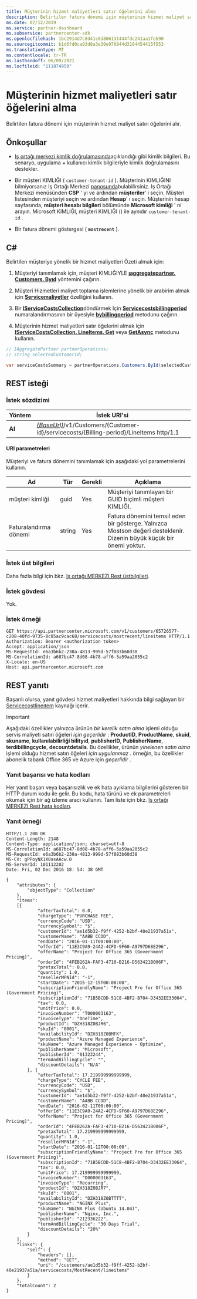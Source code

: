 ```yaml
---
title: Müşterinin hizmet maliyetleri satır öğelerini alma
description: Belirtilen fatura dönemi için müşterinin hizmet maliyet satırı öğelerini alır.
ms.date: 07/12/2019
ms.service: partner-dashboard
ms.subservice: partnercenter-sdk
ms.openlocfilehash: 1bc2914d7c8d41c6d806131444fdc241aa1feb90
ms.sourcegitcommit: b1d6fd0ca93d8a3e30e970844d3164454415f553
ms.translationtype: MT
ms.contentlocale: tr-TR
ms.lasthandoff: 06/09/2021
ms.locfileid: "111874950"
---
```

# <a name="get-a-customers-service-costs-line-items"></a>Müşterinin hizmet maliyetleri satır öğelerini alma

Belirtilen fatura dönemi için müşterinin hizmet maliyet satırı öğelerini alır.

## <a name="prerequisites"></a>Önkoşullar

- [Iş ortağı merkezi kimlik doğrulamasında](partner-center-authentication.md)açıklandığı gibi kimlik bilgileri. Bu senaryo, uygulama + kullanıcı kimlik bilgileriyle kimlik doğrulamasını destekler.

- Bir müşteri KIMLIĞI ( `customer-tenant-id` ). Müşterinin KIMLIĞINI bilmiyorsanız Iş Ortağı Merkezi [panosunda](https://partner.microsoft.com/dashboard)bulabilirsiniz. Iş Ortağı Merkezi menüsünden **CSP** ' yi ve ardından **müşteriler**' i seçin. Müşteri listesinden müşteriyi seçin ve ardından **Hesap**' ı seçin. Müşterinin hesap sayfasında, **müşteri hesabı bilgileri** bölümünde **Microsoft kimliği** ' ni arayın. Microsoft KIMLIĞI, müşteri KIMLIĞI () ile aynıdır `customer-tenant-id` .

- Bir fatura dönemi göstergesi ( **`mostrecent`** ).

## <a name="c"></a>C\#

Belirtilen müşteriye yönelik bir hizmet maliyetleri Özeti almak için:

1. Müşteriyi tanımlamak için, müşteri KIMLIĞIYLE [**ıaggregatepartner. Customers. Byıd**](/dotnet/api/microsoft.store.partnercenter.customers.icustomercollection.byid) yöntemini çağırın.

2. Müşteri Hizmetleri maliyet toplama işlemlerine yönelik bir arabirim almak için [**Servicemaliyetler**](/dotnet/api/microsoft.store.partnercenter.customers.icustomer.servicecosts) özelliğini kullanın.

3. Bir [**IServiceCostsCollection**](/dotnet/api/microsoft.store.partnercenter.customers.servicecosts.iservicecostscollection)döndürmek Için [**Servicecostsbillingperiod**](/dotnet/api/microsoft.store.partnercenter.models.servicecosts.servicecostsbillingperiod) numaralandırmasının bir üyesiyle [**bybillingperiod**](/dotnet/api/microsoft.store.partnercenter.customers.servicecosts.icustomerservicecostscollection.bybillingperiod) metodunu çağırın.

4. Müşterinin hizmet maliyetleri satır öğelerini almak için [**IServiceCostsCollection. LineItems. Get**](/dotnet/api/microsoft.store.partnercenter.customers.servicecosts.iservicecostlineitemscollection.get) veya [**GetAsync**](/dotnet/api/microsoft.store.partnercenter.customers.servicecosts.iservicecostlineitemscollection.getasync) metodunu kullanın.

``` csharp
// IAggregatePartner partnerOperations;
// string selectedCustomerId;

var serviceCostsSummary = partnerOperations.Customers.ById(selectedCustomerId).ServiceCosts.ByBillingPeriod(ServiceCostsBillingPeriod.MostRecent).LineItems.Get();
```

## <a name="rest-request"></a>REST isteği

### <a name="request-syntax"></a>İstek sözdizimi

| Yöntem  | İstek URI'si                                                                                                             |
|---------|-------------------------------------------------------------------------------------------------------------------------|
| **Al** | [*{BaseUrl}*](partner-center-rest-urls.md)/v1/Customers/{Customer-id}/servicecosts/{Billing-period}/LineItems http/1.1 |

#### <a name="uri-parameters"></a>URI parametreleri

Müşteriyi ve fatura dönemini tanımlamak için aşağıdaki yol parametrelerini kullanın.

| Ad           | Tür   | Gerekli | Açıklama                                                                                                                      |
|----------------|--------|----------|----------------------------------------------------------------------------------------------------------------------------------|
| müşteri kimliği    | guid   | Yes      | Müşteriyi tanımlayan bir GUID biçimli müşteri KIMLIĞI.                                                                       |
| Faturalandırma dönemi | string | Yes      | Fatura dönemini temsil eden bir gösterge. Yalnızca Mostson değeri desteklenir. Dizenin büyük küçük bir önemi yoktur. |

### <a name="request-headers"></a>İstek üst bilgileri

Daha fazla bilgi için bkz. [Iş ortağı MERKEZI Rest üstbilgileri](headers.md).

### <a name="request-body"></a>İstek gövdesi

Yok.

### <a name="request-example"></a>İstek örneği

```http
GET https://api.partnercenter.microsoft.com/v1/customers/65726577-c208-40fd-9735-8c85ac9cac68/servicecosts/mostrecent/lineitems HTTP/1.1
Authorization: Bearer <authorization token>
Accept: application/json
MS-RequestId: e6a3b6b2-230a-4813-999d-57f883b60d38
MS-CorrelationId: a687bc47-8d08-4b78-aff6-5a59aa2055c2
X-Locale: en-US
Host: api.partnercenter.microsoft.com
```

## <a name="rest-response"></a>REST yanıtı

Başarılı olursa, yanıt gövdesi hizmet maliyetleri hakkında bilgi sağlayan bir [Servicecostlineıtem](service-costs-resources.md) kaynağı içerir.

> [!IMPORTANT]
> Aşağıdaki özellikler yalnızca ürünün *bir kerelik satın alma* işlemi olduğu servis maliyeti satırı öğeleri *için geçerlidir* : **ProductID**, **ProductName**, **skuid**, **skuname**, **kullanılabilirliği bilityıd**, **publisherID**, **PublisherName**, **terdibillingcycle**, **decountdetails**. Bu özellikler, ürünün *yinelenen satın alma* işlemi olduğu hizmet satırı öğeleri *için uygulanmaz* . örneğin, bu özellikler abonelik tabanlı Office 365 ve Azure için *geçerlidir* .

### <a name="response-success-and-error-codes"></a>Yanıt başarısı ve hata kodları

Her yanıt başarı veya başarısızlık ve ek hata ayıklama bilgilerini gösteren bir HTTP durum kodu ile gelir. Bu kodu, hata türünü ve ek parametreleri okumak için bir ağ izleme aracı kullanın. Tam liste için bkz. [Iş ortağı MERKEZI Rest hata kodları](error-codes.md).

### <a name="response-example"></a>Yanıt örneği

```http
HTTP/1.1 200 OK
Content-Length: 2148
Content-Type: application/json; charset=utf-8
MS-CorrelationId: a687bc47-8d08-4b78-aff6-5a59aa2055c2
MS-RequestId: e6a3b6b2-230a-4813-999d-57f883b60d38
MS-CV: gPPoyNX1X0asAAcw.0
MS-ServerId: 101112202
Date: Fri, 02 Dec 2016 18: 54: 38 GMT

{
    "attributes": {
        "objectType": "Collection"
    },
    "items":
    [{
            "afterTaxTotal": 0.0,
            "chargeType": "PURCHASE FEE",
            "currencyCode": "USD",
            "currencySymbol": "$",
            "customerId": "ae1d5b32-f9ff-4252-b2bf-40e21937a51a",
            "customerName": "AABB CCDD",
            "endDate": "2016-01-11T00:00:00",
            "offerId": "11E3C9A9-24A2-4CFD-9F60-A9797D68E296",
            "offerName": "Project for Office 365 (Government Pricing)",
            "orderId": "4FEB262A-FAF3-4710-B216-D563421B006F",
            "pretaxTotal": 0.0,
            "quantity": 1.0,
            "resellerMPNId": "-1",
            "startDate": "2015-12-15T00:00:00",
            "subscriptionFriendlyName": "Project Pro for Office 365 (Government Pricing)",
            "subscriptionId": "71B5BCDD-51C8-4BF2-B704-D3432EE33064",
            "tax": 0.0,
            "unitPrice": 0.0,
            "invoiceNumber": "T000003163",
            "invoiceType": "OneTime",
            "productId": "DZH318Z0BJR6",
            "skuId": "0001",
            "availabilityId": "DZH318Z0BMFK",
            "productName": "Azure Managed Experience",
            "skuName": "Azure Managed Experience - Optimize",
            "publisherName": "Microsoft",
            "publisherId": "01323244",
            "termAndBillingCycle": "",
            "discountDetails": "N/A"
        }, {
            "afterTaxTotal": 17.219999999999999,
            "chargeType": "CYCLE FEE",
            "currencyCode": "USD",
            "currencySymbol": "$",
            "customerId": "ae1d5b32-f9ff-4252-b2bf-40e21937a51a",
            "customerName": "AABB CCDD",
            "endDate": "2016-02-11T00:00:00",
            "offerId": "11E3C9A9-24A2-4CFD-9F60-A9797D68E296",
            "offerName": "Project for Office 365 (Government Pricing)",
            "orderId": "4FEB262A-FAF3-4710-B216-D563421B006F",
            "pretaxTotal": 17.219999999999999,
            "quantity": 1.0,
            "resellerMPNId": "-1",
            "startDate": "2016-01-12T00:00:00",
            "subscriptionFriendlyName": "Project Pro for Office 365 (Government Pricing)",
            "subscriptionId": "71B5BCDD-51C8-4BF2-B704-D3432EE33064",
            "tax": 0.0,
            "unitPrice": 17.219999999999999,
            "invoiceNumber": "D000003163",
            "invoiceType": "Recurring",
            "productId": "DZH318Z0BJR7",
            "skuId": "0001",
            "availabilityId": "DZH318Z0BTTTT",
            "productName": "NGINX Plus",
            "skuName": "NGINX Plus (Ubuntu 14.04)",
            "publisherName": "Nginx, Inc.",
            "publisherId": "212336222",
            "termAndBillingCycle": "30 Days Trial",
            "discountDetails": "20%"
        }
    ],
    "links": {
        "self": {
            "headers": [],
            "method": "GET",
            "uri": "/customers/ae1d5b32-f9ff-4252-b2bf-40e21937a51a/servicecosts/MostRecent/lineitems"
        }
    },
    "totalCount": 2
}
```
